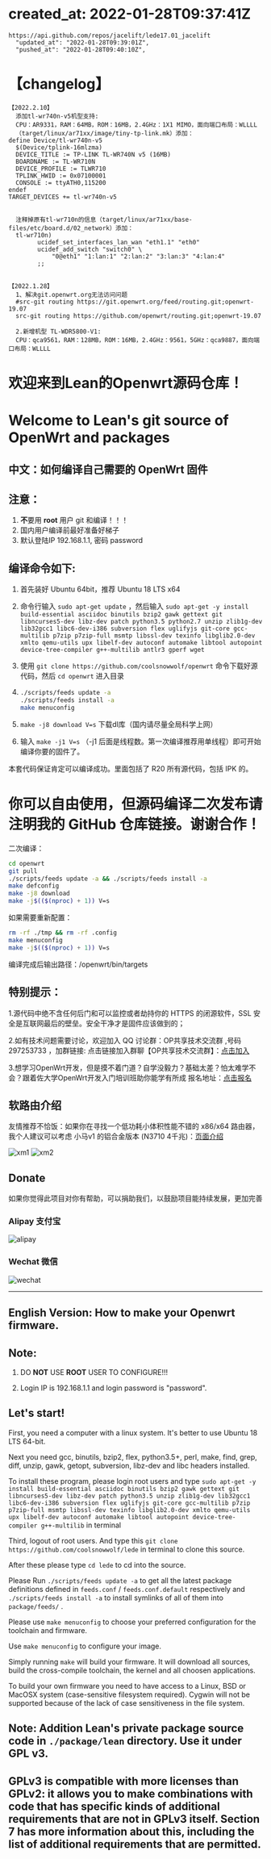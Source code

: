 created_at: 2022-01-28T09:37:41Z
=
```
https://api.github.com/repos/jacelift/lede17.01_jacelift
  "updated_at": "2022-01-28T09:39:01Z",
  "pushed_at": "2022-01-28T09:40:10Z",
```

【changelog】
=
```
【2022.2.10】
  添加tl-wr740n-v5机型支持:
  CPU：AR9331，RAM：64MB，ROM：16MB，2.4GHz：1X1 MIMO，面向端口布局：WLLLL
  （target/linux/ar71xx/image/tiny-tp-link.mk）添加：
define Device/tl-wr740n-v5
  $(Device/tplink-16mlzma)
  DEVICE_TITLE := TP-LINK TL-WR740N v5 (16MB)
  BOARDNAME := TL-WR710N
  DEVICE_PROFILE := TLWR710
  TPLINK_HWID := 0x07100001
  CONSOLE := ttyATH0,115200
endef
TARGET_DEVICES += tl-wr740n-v5
  
  
  注释掉原有tl-wr710n的信息（target/linux/ar71xx/base-files/etc/board.d/02_network）添加：
  tl-wr710n)
		ucidef_set_interfaces_lan_wan "eth1.1" "eth0"
		ucidef_add_switch "switch0" \
			"0@eth1" "1:lan:1" "2:lan:2" "3:lan:3" "4:lan:4"
		;;
  
  
【2022.1.28】
  1、解决git.openwrt.org无法访问问题
  #src-git routing https://git.openwrt.org/feed/routing.git;openwrt-19.07
  src-git routing https://github.com/openwrt/routing.git;openwrt-19.07
  
  2.新增机型 TL-WDR5800-V1:
  CPU：qca9561，RAM：128MB，ROM：16MB，2.4GHz：9561，5GHz：qca9887，面向端口布局：WLLLL
```



欢迎来到Lean的Openwrt源码仓库！
=
Welcome to Lean's  git source of OpenWrt and packages
=
中文：如何编译自己需要的 OpenWrt 固件
-
注意：
-
1. **不**要用 **root** 用户 git 和编译！！！
2. 国内用户编译前最好准备好梯子
3. 默认登陆IP 192.168.1.1, 密码 password

编译命令如下:
-
1. 首先装好 Ubuntu 64bit，推荐  Ubuntu  18 LTS x64

2. 命令行输入 `sudo apt-get update` ，然后输入
`
sudo apt-get -y install build-essential asciidoc binutils bzip2 gawk gettext git libncurses5-dev libz-dev patch python3.5 python2.7 unzip zlib1g-dev lib32gcc1 libc6-dev-i386 subversion flex uglifyjs git-core gcc-multilib p7zip p7zip-full msmtp libssl-dev texinfo libglib2.0-dev xmlto qemu-utils upx libelf-dev autoconf automake libtool autopoint device-tree-compiler g++-multilib antlr3 gperf wget
`

3. 使用 `git clone https://github.com/coolsnowwolf/openwrt` 命令下载好源代码，然后 `cd openwrt` 进入目录

4. ```bash
   ./scripts/feeds update -a
   ./scripts/feeds install -a
   make menuconfig
   ```

5. `make -j8 download V=s` 下载dl库（国内请尽量全局科学上网）


6. 输入 `make -j1 V=s` （-j1 后面是线程数。第一次编译推荐用单线程）即可开始编译你要的固件了。

本套代码保证肯定可以编译成功。里面包括了 R20 所有源代码，包括 IPK 的。

你可以自由使用，但源码编译二次发布请注明我的 GitHub 仓库链接。谢谢合作！
=

二次编译：
```bash
cd openwrt
git pull
./scripts/feeds update -a && ./scripts/feeds install -a
make defconfig
make -j8 download
make -j$(($(nproc) + 1)) V=s
```

如果需要重新配置：
```bash
rm -rf ./tmp && rm -rf .config
make menuconfig
make -j$(($(nproc) + 1)) V=s
```

编译完成后输出路径：/openwrt/bin/targets

特别提示：
------
1.源代码中绝不含任何后门和可以监控或者劫持你的 HTTPS 的闭源软件，SSL 安全是互联网最后的壁垒。安全干净才是固件应该做到的；

2.如有技术问题需要讨论，欢迎加入 QQ 讨论群：OP共享技术交流群 ,号码 297253733 ，加群链接: 点击链接加入群聊【OP共享技术交流群】：[点击加入](https://jq.qq.com/?_wv=1027&k=5yCRuXL "OP共享技术交流群")

3.想学习OpenWrt开发，但是摸不着门道？自学没毅力？基础太差？怕太难学不会？跟着佐大学OpenWrt开发入门培训班助你能学有所成
报名地址：[点击报名](http://forgotfun.org/2018/04/openwrt-training-2018.html "报名")

## 软路由介绍
友情推荐不恰饭：如果你在寻找一个低功耗小体积性能不错的 x86/x64 路由器，我个人建议可以考虑 
小马v1 的铝合金版本 (N3710 4千兆)：[页面介绍](https://item.taobao.com/item.htm?spm=a230r.1.14.20.144c763fRkK0VZ&id=561126544764 " 小马v1 的铝合金版本")

![xm1](doc/xm5.jpg)
![xm2](doc/xm6.jpg)

## Donate

如果你觉得此项目对你有帮助，可以捐助我们，以鼓励项目能持续发展，更加完善

### Alipay 支付宝

![alipay](doc/alipay_donate.jpg)

### Wechat 微信

![wechat](doc/wechat_donate.jpg)

------

English Version: How to make your Openwrt firmware.
-
Note:
--
1. DO **NOT** USE **ROOT** USER TO CONFIGURE!!!

2. Login IP is 192.168.1.1 and login password is "password".

Let's start!
---
First, you need a computer with a linux system. It's better to use Ubuntu 18 LTS 64-bit.

Next you need gcc, binutils, bzip2, flex, python3.5+, perl, make, find, grep, diff, unzip, gawk, getopt, subversion, libz-dev and libc headers installed.

To install these program, please login root users and type
`
sudo apt-get -y install build-essential asciidoc binutils bzip2 gawk gettext git libncurses5-dev libz-dev patch python3.5 unzip zlib1g-dev lib32gcc1 libc6-dev-i386 subversion flex uglifyjs git-core gcc-multilib p7zip p7zip-full msmtp libssl-dev texinfo libglib2.0-dev xmlto qemu-utils upx libelf-dev autoconf automake libtool autopoint device-tree-compiler g++-multilib
`
in terminal

Third, logout of root users. And type this `git clone https://github.com/coolsnowwolf/lede` in terminal to clone this source.

After these please type `cd lede` to cd into the source.

Please Run `./scripts/feeds update -a` to get all the latest package definitions
defined in `feeds.conf` / `feeds.conf.default` respectively
and `./scripts/feeds install -a` to install symlinks of all of them into
`package/feeds/` .

Please use `make menuconfig` to choose your preferred
configuration for the toolchain and firmware.

Use `make menuconfig` to configure your image.

Simply running `make` will build your firmware.
It will download all sources, build the cross-compile toolchain,
the kernel and all choosen applications.

To build your own firmware you need to have access to a Linux, BSD or MacOSX system
(case-sensitive filesystem required). Cygwin will not be supported because of
the lack of case sensitiveness in the file system.

## Note: Addition Lean's private package source code in `./package/lean` directory. Use it under GPL v3.

## GPLv3 is compatible with more licenses than GPLv2: it allows you to make combinations with code that has specific kinds of additional requirements that are not in GPLv3 itself. Section 7 has more information about this, including the list of additional requirements that are permitted.
